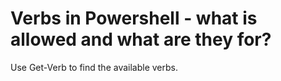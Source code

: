 ﻿# Verbs in Powershell - what is allowed and what are they for?

Use Get-Verb to find the available verbs.